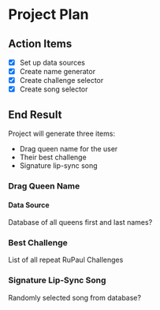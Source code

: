# Project Plan

## Action Items

- [X] Set up data sources
- [X] Create name generator
- [X] Create challenge selector
- [X] Create song selector

## End Result

Project will generate three items:

- Drag queen name for the user
- Their best challenge
- Signature lip-sync song

### Drag Queen Name

#### Data Source

Database of all queens first and last names?

### Best Challenge

List of all repeat RuPaul Challenges

### Signature Lip-Sync Song

Randomly selected song from database?
